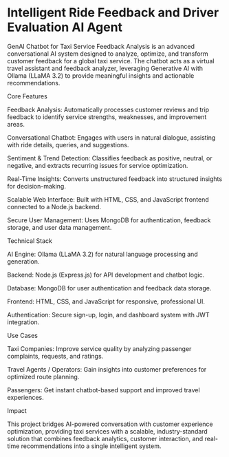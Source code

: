 # Intelligent Ride Feedback and Driver Evaluation AI Agent

GenAI Chatbot for Taxi Service Feedback Analysis is an advanced conversational AI system designed to analyze, optimize, and transform customer feedback for a global taxi service. The chatbot acts as a virtual travel assistant and feedback analyzer, leveraging Generative AI with Ollama (LLaMA 3.2) to provide meaningful insights and actionable recommendations.

Core Features

Feedback Analysis: Automatically processes customer reviews and trip feedback to identify service strengths, weaknesses, and improvement areas.

Conversational Chatbot: Engages with users in natural dialogue, assisting with ride details, queries, and suggestions.

Sentiment & Trend Detection: Classifies feedback as positive, neutral, or negative, and extracts recurring issues for service optimization.

Real-Time Insights: Converts unstructured feedback into structured insights for decision-making.

Scalable Web Interface: Built with HTML, CSS, and JavaScript frontend connected to a Node.js backend.

Secure User Management: Uses MongoDB for authentication, feedback storage, and user data management.

Technical Stack

AI Engine: Ollama (LLaMA 3.2) for natural language processing and generation.

Backend: Node.js (Express.js) for API development and chatbot logic.

Database: MongoDB for user authentication and feedback data storage.

Frontend: HTML, CSS, and JavaScript for responsive, professional UI.

Authentication: Secure sign-up, login, and dashboard system with JWT integration.

Use Cases

Taxi Companies: Improve service quality by analyzing passenger complaints, requests, and ratings.

Travel Agents / Operators: Gain insights into customer preferences for optimized route planning.

Passengers: Get instant chatbot-based support and improved travel experiences.

Impact

This project bridges AI-powered conversation with customer experience optimization, providing taxi services with a scalable, industry-standard solution that combines feedback analytics, customer interaction, and real-time recommendations into a single intelligent system.
